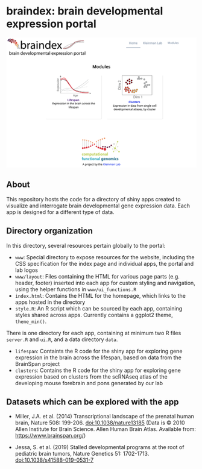 # braindex: brain developmental expression portal

![](www/README_img.png)


## About

This repository hosts the code for a directory of shiny apps created to visualize and interrogate
brain developmental gene expression data. Each app is designed for a different type of data.


## Directory organization

In this directory, several resources pertain globally to the portal:

* `www`: Special directory to expose resources for the website, including the CSS
specification for the index page and individual apps, the portal and lab logos
* `www/layout`: Files containing the HTML for various page parts (e.g. header, footer)
inserted into each app for custom styling and navigation, using the helper functions
in `www/ui_functions.R`
* `index.html`: Contains the HTML for the homepage, which links to the apps hosted in the directory
* `style.R`: An R script which can be sourced by each app, containing styles shared
across apps. Currently contains a ggplot2 theme, `theme_min()`.


There is one directory for each app, containing at minimum two R files `server.R` and `ui.R`,
and a data directory `data`.

* `lifespan`: Containts the R code for the shiny app for exploring gene expression in the
brain across the lifespan, based on data from the BrainSpan project
* `clusters`: Contains the R code for the shiny app for exploring gene expression
based on clusters from the scRNAseq atlas of the developing mouse forebrain and pons
generated by our lab


## Datasets which can be explored with the app

* Miller, J.A. et al. (2014) Transcriptional landscape of the prenatal human brain, Nature 508: 199-206. [doi:10.1038/nature13185](https://doi.org/10.1038/nature13185.) (Data is © 2010 Allen Institute for Brain Science. Allen Human Brain Atlas. Available from: https://www.brainspan.org/)

* Jessa, S. et al. (2019) Stalled developmental programs at the root of pediatric brain tumors, Nature Genetics 51: 1702-1713. [doi:10.1038/s41588-019-0531-7](https://doi.org/10.1038/s41588-019-0531-7)

